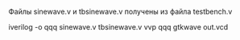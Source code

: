 Файлы sinewave.v и tbsinewave.v получены из файла testbench.v

iverilog -o qqq sinewave.v tbsinewave.v
vvp qqq
gtkwave out.vcd
